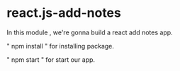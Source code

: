 # react.js-add-notes

In this module , we're gonna build a react add notes app.

" npm install " for installing package.

" npm start " for start our app.
